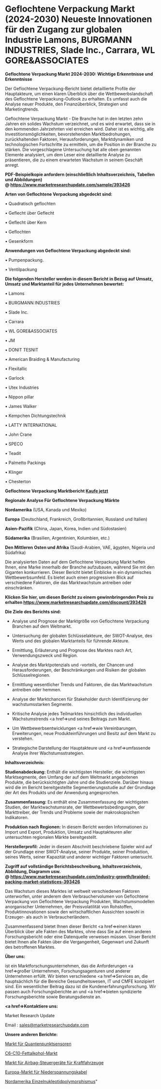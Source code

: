 # Geflochtene Verpackung Markt (2024-2030) Neueste Innovationen für den Zugang zur globalen Industrie Lamons, BURGMANN INDUSTRIES, Slade Inc., Carrara, WL GORE&ASSOCIATES

<strong>Geflochtene Verpackung Markt 2024-2030: Wichtige Erkenntnisse und Erkenntnisse</strong>

Der Geflochtene Verpackung-Bericht bietet detaillierte Profile der Hauptakteure, um einen klaren Überblick über die Wettbewerbslandschaft des Geflochtene Verpackung-Outlook zu erhalten. Es umfasst auch die Analyse neuer Produkte, den Finanzüberblick, Strategien und Marketingtrends.

Geflochtene Verpackung Markt - Die Branche hat in den letzten zehn Jahren ein solides Wachstum verzeichnet, und es wird erwartet, dass sie in den kommenden Jahrzehnten viel erreichen wird. Daher ist es wichtig, alle Investitionsmöglichkeiten, bevorstehenden Marktbedrohungen, zurückhaltenden Faktoren, Herausforderungen, Marktdynamiken und technologischen Fortschritte zu ermitteln, um die Position in der Branche zu stärken. Die vorgeschlagene Untersuchung hat alle oben genannten Elemente analysiert, um dem Leser eine detaillierte Analyse zu präsentieren, die zu einem erwarteten Wachstum in seinem Geschäft anregt.

<strong><b>PDF-Beispielkopie anfordern (einschließlich Inhaltsverzeichnis, Tabellen und Abbildungen) @ </b></strong><strong><a href=https://www.marketresearchupdate.com/sample/393426><strong>https://www.marketresearchupdate.com/sample/393426</u></a></strong></strong>

<strong>Arten von Geflochtene Verpackung abgedeckt sind:</strong>

• Quadratisch geflochten

• Geflecht über Geflecht

• Geflecht über Kern

• Geflochten

• Gesenkform

<strong>Anwendungen von Geflochtene Verpackung abgedeckt sind:</strong>

• Pumpenpackung.

• Ventilpackung

<strong>Die folgenden Hersteller werden in diesem Bericht in Bezug auf Umsatz, Umsatz und Marktanteil für jedes Unternehmen bewertet:</strong>

• Lamons

• BURGMANN INDUSTRIES

• Slade Inc.

• Carrara

• WL GORE&ASSOCIATES

• JM

• DONIT TESNIT

• American Braiding & Manufacturing

• Flexitallic

• Garlock

• Utex Industries

• Nippon pillar

• James Walker

• Kempchen Dichtungstechnik

• LATTY INTERNATIONAL

• John Crane

• SPECO

• Teadit

• Palmetto Packings

• Klinger

• Chesterton

<strong>Geflochtene Verpackung Marktbericht <a href=https://www.marketresearchupdate.com/buynow/393426>Kaufe jetzt</a></strong>

<strong>Regionale Analyse Für Geflochtene Verpackung Märkte</strong>

<strong>Nordamerika</strong> (USA, Kanada und Mexiko)

<strong>Europa</strong> (Deutschland, Frankreich, Großbritannien, Russland und Italien)

<strong>Asien-Pazifik</strong> (China, Japan, Korea, Indien und Südostasien)

<strong>Südamerika</strong> (Brasilien, Argentinien, Kolumbien, etc.)

<strong>Den Mittleren</strong> <strong>Osten und Afrika</strong> (Saudi-Arabien, VAE, ägypten, Nigeria und Südafrika)

Die analysierten Daten auf dem Geflochtene Verpackung Markt helfen Ihnen, eine Marke innerhalb der Branche aufzubauen, während Sie mit den Giganten konkurrieren. Dieser Bericht bietet Einblicke in ein dynamisches Wettbewerbsumfeld. Es bietet auch einen progressiven Blick auf verschiedene Faktoren, die das Marktwachstum antreiben oder einschränken.

<strong>Klicken Sie hier, um diesen Bericht zu einem gewinnbringenden Preis zu erhalten
</strong><strong><a href=https://www.marketresearchupdate.com/discount/393426>https://www.marketresearchupdate.com/discount/393426</b></u></strong></a>

<strong>Die Ziele des Berichts sind:</strong>

- Analyse und Prognose der Marktgröße von Geflochtene Verpackung Branchen auf dem Weltmarkt.

- Untersuchung der globalen Schlüsselakteure, der SWOT-Analyse, des Werts und des globalen Marktanteils für führende Akteure.

- Ermittlung, Erläuterung und Prognose des Marktes nach Art, Verwendungszweck und Region.

- Analyse des Marktpotenzials und -vorteils, der Chancen und Herausforderungen, der Beschränkungen und Risiken der globalen Schlüsselregionen.

- Ermittlung wesentlicher Trends und Faktoren, die das Marktwachstum antreiben oder hemmen.

- Analyse der Marktchancen für Stakeholder durch Identifizierung der wachstumsstarken Segmente.

- Kritische Analyse jedes Teilmarktes hinsichtlich des individuellen Wachstumstrends <a href=>und</a> seines Beitrags zum Markt.

- Um Wettbewerbsentwicklungen <a href=>wie</a> Vereinbarungen, Erweiterungen, neue Produkteinführungen und Besitz auf dem Markt zu verstehen.

- Strategische Darstellung der Hauptakteure und <a href=>umfas</a>sende Analyse ihrer Wachstumsstrategien.

<strong>Inhaltsverzeichnis:</strong>

<strong>Studienabdeckung:</strong> Enthält die wichtigsten Hersteller, die wichtigsten Marktsegmente, den Umfang der auf dem Weltmarkt angebotenen Produkte, die berücksichtigten Jahre und die Studienziele. Darüber hinaus wird die im Bericht bereitgestellte Segmentierungsstudie auf der Grundlage der Art des Produkts und der Anwendung angesprochen.

<strong>Zusammenfassung:</strong> Es enthält eine Zusammenfassung der wichtigsten Studien, der Marktwachstumsrate, der Wettbewerbsbedingungen, der Markttreiber, der Trends und Probleme sowie der makroskopischen Indikatoren.

<strong>Produktion nach Regionen:</strong> In diesem Bericht werden Informationen zu Import und Export, Produktion, Umsatz und Hauptakteuren aller untersuchten regionalen Märkte bereitgestellt.

<strong>Herstellerprofil:</strong> Jeder in diesem Abschnitt beschriebene Spieler wird auf der Grundlage einer SWOT-Analyse, seiner Produkte, seiner Produktion, seines Werts, seiner Kapazität und anderer wichtiger Faktoren untersucht.

<strong><b>Zugriff auf vollständige Berichtsbeschreibung, Inhaltsverzeichnis, Abbildung, Diagramm usw. @ </b></strong><strong><a href=https://www.marketresearchupdate.com/industry-growth/braided-packing-market-statistices-393426>https://www.marketresearchupdate.com/industry-growth/braided-packing-market-statistices-393426</a></strong>

Das Wachstum dieses Marktes ist weltweit verschiedenen Faktoren unterworfen, unter anderem dem Verbrauchervolumen von Geflochtene Verpackung von Geflochtene Verpackung Produkten, Wachstumsmodellen anorganischer Unternehmen, der Preisvolatilität von Rohstoffen, Produktinnovationen sowie den wirtschaftlichen Aussichten sowohl in Erzeuger- als auch in Verbraucherländern.

Zusammenfassend bietet Ihnen dieser Bericht <a href=>einen</a> klaren Überblick über alle Fakten des Marktes, ohne dass Sie auf einen anderen Forschungsbericht oder eine Datenquelle verweisen müssen. Unser Bericht bietet Ihnen alle Fakten über die Vergangenheit, Gegenwart und Zukunft des betroffenen Marktes.

<strong>Über uns:</strong>

 ist ein Marktforschungsunternehmen, das die Anforderungen <a href=>großer</a> Unternehmen, Forschungsagenturen und anderer Unternehmen erfüllt. Wir bieten verschiedene <a href=>Services</a> an, die hauptsächlich für die Bereiche Gesundheitswesen, IT und CMFE konzipiert sind. Ein wesentlicher Beitrag dazu ist die Kundenerfahrungsforschung. Wir passen auch Forschungsberichte an und <a href=>bieten</a> syndizierte Forschungsberichte sowie Beratungsdienste an.

<strong><a href=>Kontaktiere uns:</a></strong>

Market Research Update

Email : sales@marketresearchupdate.com

<strong>Unsere anderen Berichte:</strong>

<a href=https://www.linkedin.com/pulse/quantum-dot-sensors-market-has-huge-growth-industry-size>Markt für Quantenpunktsensoren</a>

<a href=https://www.linkedin.com/pulse/c6-c10-fatty-alcohol-market-outlooks>C6-C10-Fettalkohol-Markt</a>

<a href=https://www.linkedin.com/pulse/automotive-airbag-ecu-market-outlooks-2023-size>Markt für Airbag-Steuergeräte für Kraftfahrzeuge</a>

<a href=https://www.linkedin.com/pulse/europe-low-voltage-cable-market-overview-demand>Europa-Markt für Niederspannungskabel</a>

<a href=https://www.linkedin.com/pulse/north-america-single-nucleotide-polymorphism>Nordamerika Einzelnukleotidpolymorphismus</a>"
